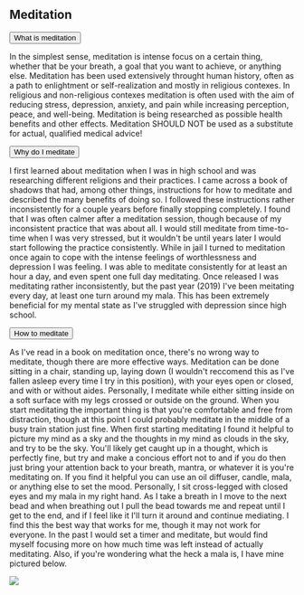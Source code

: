 <section>
	<h1>Meditation</h1>
	<button class="collapsible" id="what" data-parent="what" data-child="what-child">What is meditation</button>
		<div id="what-child" class="innertext" data-parent="what">
			<p>In the simplest sense, meditation is intense focus on a certain thing, whether that be your breath, a goal that you want to achieve, or anything else. Meditation has been used extensively throught human history, often as a path to enlightment or self-realization and mostly in religious contexes. In religious and non-religious contexes meditation is often used with the aim of reducing stress, depression, anxiety, and pain while increasing perception, peace, and well-being. Meditation is being researched as possible health benefits and other effects. Meditation SHOULD NOT be used as a substitute for actual, qualified medical advice!</p>
		</div>
	<button class="collapsible" id="why" data-parent="why" data-child="why-child">Why do I meditate</button>
		<div id="why-child" class="innertext" data-parent="why">
			<p>I first learned about meditation when I was in high school and was researching different religions and their practices. I came across a book of shadows that had, among other things, instructions for how to meditate and described the many benefits of doing so. I followed these instructions rather inconsistently for a couple years before finally stopping completely. I found that I was often calmer after a meditation session, though because of my inconsistent practice that was about all. I would still meditate from time-to-time when I was very stressed, but it wouldn't be until years later I would start following the practice consistently. While in jail I turned to meditation once again to cope with the intense feelings of worthlessness and depression I was feeling. I was able to meditate consistently for at least an hour a day, and even spent one full day meditating. Once released I was meditating rather inconsistently, but the past year (2019) I've been meitating every day, at least one turn around my mala. This has been extremely beneficial for my mental state as I've struggled with depression since high school.</p>
		</div>
	<button class="collapsible" id="how" data-parent="how" data-child="how-child">How to meditate</button>
		<div id="how-child" class="innertext" data-parent="how">
			<p>As I've read in a book on meditation once, there's no wrong way to meditate, though there are more effective ways. Meditation can be done sitting in a chair, standing up, laying down (I wouldn't reccomend this as I've fallen asleep every time I try in this position), with your eyes open or closed, and with or without aides. Personally, I meditate while either sitting inside on a soft surface with my legs crossed or outside on the ground. When you start meditating the important thing is that you're comfortable and free from distraction, though at this point I could probably meditate in the middle of a busy train station just fine. When first starting meditating I found it helpful to picture my mind as a sky and the thoughts in my mind as clouds in the sky, and try to be the sky. You'll likely get caught up in a thought, which is perfectly fine, but try and make a concious effort not to and if you do then just bring your attention back to your breath, mantra, or whatever it is you're meditating on. If you find it helpful you can use an oil diffuser, candle, mala, or anything else to set the mood. Personally, I sit cross-legged with closed eyes and my mala in my right hand. As I take a breath in I move to the next bead and when breathing out I pull the bead towards me and repeat until I get to the end, and if I feel like it I'll turn it around and continue mediating. I find this the best way that works for me, though it may not work for everyone. In the past I would set a timer and meditate, but would find myself focusing more on how much time was left instead of actually meditating. Also, if you're wondering what the heck a mala is, I have mine pictured below.</p>
			<img src="img/my_mala.jpg">
		</div>
</section>
